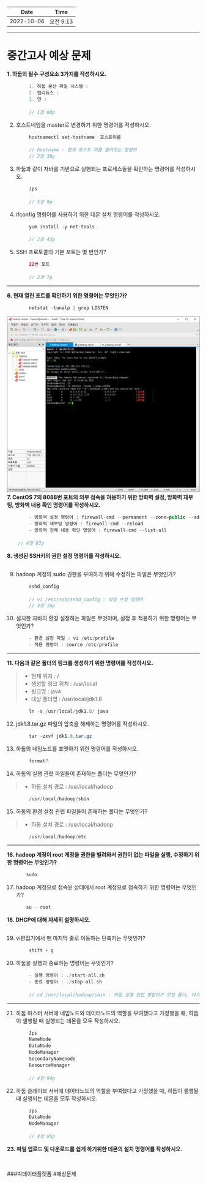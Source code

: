 |    Date    |  Time   |
|:----------:|:-------:|
| 2022-10-06 | 오전 9:13 |

---

# 중간고사 예상 문제

**1. 하둡의 필수 구성요소 3가지를 작성하시오.**
```java
        1. 하둡 분산 파일 시스템 :
        2. 맵리듀스 : 
        3. 얀 :
 
        // 1장 60p
```

2. 호스트네임을 master로 변경하기 위한 명령어를 작성하시오.
```java
        hostnamectl set-hostname  호스트이름

        // hostname : 현재 호스트 이름 알려주는 명령어
        // 2장 38p
```

3. 하둡과 같이 자바를 기반으로 실행되는 프로세스들을 확인하는 명령어를 작성하시오.
```java
        Jps

        // 5장 9p
```

4. ifconfig 명령어를 사용하기 위한 데몬 설치 명령어를 작성하시오.
```java
        yum install -y net-tools

        // 2장 43p
```

5. SSH 프로토콜의 기본 포트는 몇 번인가?
```java
        22번 포트

        // 3장 7p
```

---
**6. 현재 열린 포트를 확인하기 위한 명령어는 무엇인가?**
```java
        netstat -tunalp | grep LISTEN
```
![img.png](img.png)
**7. CentOS 7의 8088번 포트의 외부 접속을 혀용하기 위한 방화벽 설정, 방화벽 재부팅, 방화벽 내용 확인 명령어를 작성하시오.**
```java
        - 방화벽 설정 명령어 : firewall-cmd --permanent --zone=public --add-port=포트번호/tcp
        - 방화벽 재부팅 명령어 : firewall-cmd --reload
        - 방화벽 전체 내용 확인 명령어 : firewall-cmd --list-all

    // 4장 87p
```


**8. 생성된 SSH키의 권한 설정 명령어를 작성하시오.**
```java

```

9. hadoop 계정의 sudo 권한을 부여하기 위해 수정하는 파일은 무엇인가?
```java
        sshd_config

        // vi /etc/ssh/sshd_config : 파일 수정 명령어
        // 3장 16p
```

10. 설치한 자바의 환경 설정하는 파일은 무엇이며, 설정 후 적용하기 위한 명령어는 무엇인가?
```java
        - 환경 설정 파일 : vi /etc/profile
        - 적용 명령어 : source /etc/profile
```
---
**11. 다음과 같은 폴더의 링크를 생성하기 위한 명령어를 작성하시오.**
 > - 현재 위치 : /
 > - 생성할 링크 위치 : /usr/local
 > - 링크명 : java
 > - 대상 폴더명 : /usr/local/jdk1.8
```java
        ln -s /usr/local/jdk1.8/ java
```

12. jdk1.8.tar.gz 파일의 압축을 해제하는 명령어를 작성하시오.  
```java
        tar -zxvf jdk1.8.tar.gz
```

13. 하둡의 네임노드를 포멧하기 위한 명령어를 작성하시오.
```java
        format?
```

14. 하둡의 실행 관련 파일들이 존재하는 폴더는 무엇인가?
 > - 하둡 설치 경로 : /usr/local/hadoop
```java
        /usr/local/hadoop/sbin
```

15. 하둡의 환경 설정 관련 파일들이 존재하는 폴더는 무엇인가?
> - 하둡 설치 경로 : /usr/local/hadoop
```java
        /usr/local/hadoop/etc
```

---
**16. hadoop 계정이 root 계정을 권한을 빌려와서 권한이 없는 파일을 실행, 수정하기 위한 명령어는 무엇인가?**
```java
       sudo 
```

17. hadoop 계정으로 접속된 상태에서 root 계정으로 접속하기 위한 명령어는 무엇인가?
```java
       su - root
```

**18. DHCP에 대해 자세히 설명하시오.**
```java

```

19. vi편집기에서 맨 마지막 줄로 이동하는 단축키는 무엇인가?
```java
        shift + g
```


20. 하둡을 실행과 종료하는 명령어는 무엇인가?
```java
        - 실행 명령어 : ./start-all.sh
        - 종료 명령어 : ./stop-all.sh

        // cd /usr/local/hadoop/sbin : 하둡 실행 관련 명령어가 모인 폴더, 여기서 명령어를 쳐야한다.
```


---
21. 하둡 마스터 서버에 네임노드와 데이터노드의 역할을 부여했다고 가정했을 때, 하둡이 샐행될 때 실행되는 데몬을 모두 작성하시오.
```java
        Jps
        NameNode
        DataNode
        NodeManager
        SecondaryNamenode
        ResourceManager

        // 4장 94p
```

22. 하둡 슬레이브 서버에 데이터노드의 역할을 부여했다고 가정했을 때, 하둡이 샐행될 때 실행되는 데몬을 모두 작성하시오.
```java
        Jps
        DataNode
        NodeManager

        // 4장 95p
```

**23. 파일 업로드 및 다운로드를 쉽게 하기위한 데몬의 설치 명령어를 작성하시오.**
```java
        
```


###빅데이터플랫폼 #예상문제